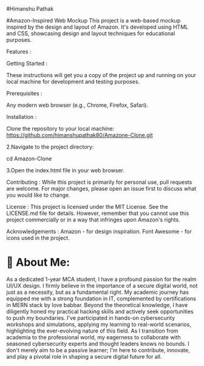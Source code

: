 #Himanshu Pathak

#Amazon-Inspired Web Mockup
This project is a web-based mockup inspired by the design and layout of Amazon. It's developed using HTML and CSS, showcasing design and layout techniques for educational purposes.

Features :


Getting Started : 

These instructions will get you a copy of the project up and running on your local machine for development and testing purposes.

Prerequisites :

Any modern web browser (e.g., Chrome, Firefox, Safari).

Installation :

Clone the repository to your local machine:
https://github.com/himanshupathak80/Amazone-Clone.git

2.Navigate to the project directory:

cd Amazon-Clone

3.Open the index.html file in your web browser.

Contributing :
While this project is primarily for personal use, pull requests are welcome. For major changes, please open an issue first to discuss what you would like to change.

License :
This project is licensed under the MIT License. See the LICENSE.md file for details. However, remember that you cannot use this project commercially or in a way that infringes upon Amazon's rights.

Acknowledgements :
Amazon - for design inspiration.
Font Awesome - for icons used in the project.



# 💫 About Me:
As a dedicated 1-year MCA student, I have a profound passion for the realm UI/UX design. I firmly believe in the importance of a secure digital world, not just as a necessity, but as a fundamental right. My academic journey has equipped me with a strong foundation in IT, complemented by certifications in MERN stack by love babbar. Beyond the theoretical knowledge, I have diligently honed my practical hacking skills and actively seek opportunities to push my boundaries. I've participated in hands-on cybersecurity workshops and simulations, applying my learning to real-world scenarios, highlighting the ever-evolving nature of this field. As I transition from academia to the professional world, my eagerness to collaborate with seasoned cybersecurity experts and thought leaders knows no bounds. I don't merely aim to be a passive learner; I'm here to contribute, innovate, and play a pivotal role in shaping a secure digital future for all.

